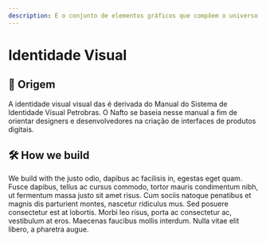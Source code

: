 ```yaml
---
description: É o conjunto de elementos gráficos que compõem o universo da marca.
---
```


# Identidade Visual

## 🧱 Origem

A identidade visual visual das é derivada do Manual do Sistema de Identidade Visual Petrobras. O Nafto se baseia nesse manual a fim de orientar designers e desenvolvedores na criação de interfaces de produtos digitais.

## 🛠 How we build

We build with the justo odio, dapibus ac facilisis in, egestas eget quam. Fusce dapibus, tellus ac cursus commodo, tortor mauris condimentum nibh, ut fermentum massa justo sit amet risus. Cum sociis natoque penatibus et magnis dis parturient montes, nascetur ridiculus mus. Sed posuere consectetur est at lobortis. Morbi leo risus, porta ac consectetur ac, vestibulum at eros. Maecenas faucibus mollis interdum. Nulla vitae elit libero, a pharetra augue.
